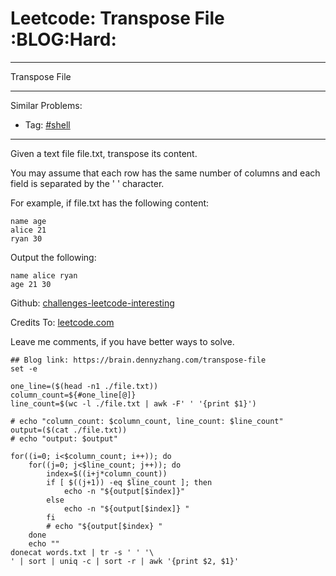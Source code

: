 # Leetcode: Transpose File     :BLOG:Hard:


---

Transpose File  

---

Similar Problems:  
-   Tag: [#shell](https://brain.dennyzhang.com/tag/shell)

---

Given a text file file.txt, transpose its content.  

You may assume that each row has the same number of columns and each field is separated by the ' ' character.  

For example, if file.txt has the following content:  

    name age
    alice 21
    ryan 30

Output the following:  

    name alice ryan
    age 21 30

Github: [challenges-leetcode-interesting](https://github.com/DennyZhang/challenges-leetcode-interesting/tree/master/transpose-file)  

Credits To: [leetcode.com](https://leetcode.com/problems/transpose-file/description/)  

Leave me comments, if you have better ways to solve.  

    ## Blog link: https://brain.dennyzhang.com/transpose-file
    set -e
    
    one_line=($(head -n1 ./file.txt))
    column_count=${#one_line[@]}
    line_count=$(wc -l ./file.txt | awk -F' ' '{print $1}')
    
    # echo "column_count: $column_count, line_count: $line_count"
    output=($(cat ./file.txt))
    # echo "output: $output"
    
    for((i=0; i<$column_count; i++)); do
        for((j=0; j<$line_count; j++)); do
            index=$((i+j*column_count))
            if [ $((j+1)) -eq $line_count ]; then
                echo -n "${output[$index]}"
            else
                echo -n "${output[$index]} "
            fi
            # echo "${output[$index} "
        done
        echo ""
    donecat words.txt | tr -s ' ' '\
    ' | sort | uniq -c | sort -r | awk '{print $2, $1}'